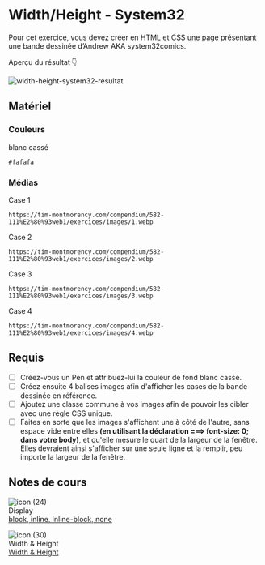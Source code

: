 # Width/Height - System32

Pour cet exercice, vous devez créer en HTML et CSS une page présentant une bande dessinée d’Andrew AKA system32comics.

Aperçu du résultat 👇

![width-height-system32-resultat](https://github.com/user-attachments/assets/c21e907f-60fe-4147-9012-cc8d8758b0b3)


## Matériel

### Couleurs

blanc cassé

```#fafafa```

### Médias
 
Case 1

```https://tim-montmorency.com/compendium/582-111%E2%80%93web1/exercices/images/1.webp```
 
Case 2

```https://tim-montmorency.com/compendium/582-111%E2%80%93web1/exercices/images/2.webp```
 
Case 3

```https://tim-montmorency.com/compendium/582-111%E2%80%93web1/exercices/images/3.webp```
 
Case 4

```https://tim-montmorency.com/compendium/582-111%E2%80%93web1/exercices/images/4.webp```


## Requis

* [ ] Créez-vous un Pen et attribuez-lui la couleur de fond blanc cassé.
* [ ] Créez ensuite 4 balises images afin d'afficher les cases de la bande dessinée en référence.
* [ ] Ajoutez une classe commune à vos images afin de pouvoir les cibler avec une règle CSS unique.
* [ ] Faites en sorte que les images s'affichent une à côté de l'autre, sans espace vide entre elles <b>(en utilisant la déclaration ===> font-size: 0; dans votre body)</b>, et qu'elle mesure le quart de la largeur de la fenêtre. Elles devraient ainsi s'afficher sur une seule ligne et la remplir, peu importe la largeur de la fenêtre.

## Notes de cours

![icon (24)](https://github.com/user-attachments/assets/6ad340a9-d537-42a6-8298-7c1fa8a7a8ba)<br> Display <br> [block, inline, inline-block, none](https://tim-montmorency.com/compendium/582-111%E2%80%93web1/css/display.html)

![icon (30)](https://github.com/user-attachments/assets/bdeb4223-7be3-4dde-bd56-e93e7ee6c1d3)<br> Width & Height <br> [Width & Height](https://tim-montmorency.com/compendium/582-111%E2%80%93web1/css/width-height.html)
